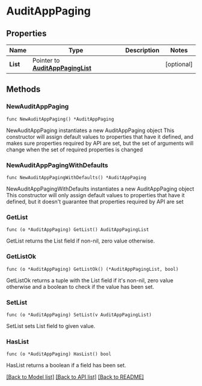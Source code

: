 # AuditAppPaging

## Properties

Name | Type | Description | Notes
------------ | ------------- | ------------- | -------------
**List** | Pointer to [**AuditAppPagingList**](AuditAppPagingList.md) |  | [optional] 

## Methods

### NewAuditAppPaging

`func NewAuditAppPaging() *AuditAppPaging`

NewAuditAppPaging instantiates a new AuditAppPaging object
This constructor will assign default values to properties that have it defined,
and makes sure properties required by API are set, but the set of arguments
will change when the set of required properties is changed

### NewAuditAppPagingWithDefaults

`func NewAuditAppPagingWithDefaults() *AuditAppPaging`

NewAuditAppPagingWithDefaults instantiates a new AuditAppPaging object
This constructor will only assign default values to properties that have it defined,
but it doesn't guarantee that properties required by API are set

### GetList

`func (o *AuditAppPaging) GetList() AuditAppPagingList`

GetList returns the List field if non-nil, zero value otherwise.

### GetListOk

`func (o *AuditAppPaging) GetListOk() (*AuditAppPagingList, bool)`

GetListOk returns a tuple with the List field if it's non-nil, zero value otherwise
and a boolean to check if the value has been set.

### SetList

`func (o *AuditAppPaging) SetList(v AuditAppPagingList)`

SetList sets List field to given value.

### HasList

`func (o *AuditAppPaging) HasList() bool`

HasList returns a boolean if a field has been set.


[[Back to Model list]](../README.md#documentation-for-models) [[Back to API list]](../README.md#documentation-for-api-endpoints) [[Back to README]](../README.md)


